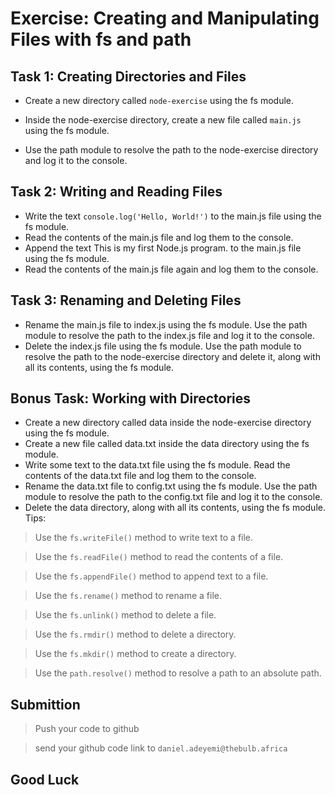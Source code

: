 # Exercise: Creating and Manipulating Files with fs and path

## Task 1: Creating Directories and Files

- Create a new directory called `node-exercise` using the fs module.

- Inside the node-exercise directory, create a new file called `main.js` using the fs module.

- Use the path module to resolve the path to the node-exercise directory and log it to the console.

## Task 2: Writing and Reading Files

- Write the text `console.log('Hello, World!')` to the main.js file using the fs module.
- Read the contents of the main.js file and log them to the console.
- Append the text This is my first Node.js program. to the main.js file using the fs module.
- Read the contents of the main.js file again and log them to the console.

## Task 3: Renaming and Deleting Files

- Rename the main.js file to index.js using the fs module.
  Use the path module to resolve the path to the index.js file and log it to the console.
- Delete the index.js file using the fs module.
  Use the path module to resolve the path to the node-exercise directory and delete it, along with all its contents, using the fs module.

## Bonus Task: Working with Directories

- Create a new directory called data inside the node-exercise directory using the fs module.
- Create a new file called data.txt inside the data directory using the fs module.
- Write some text to the data.txt file using the fs module.
  Read the contents of the data.txt file and log them to the console.
- Rename the data.txt file to config.txt using the fs module.
  Use the path module to resolve the path to the config.txt file and log it to the console.
- Delete the data directory, along with all its contents, using the fs module.
  Tips:

> Use the `fs.writeFile()` method to write text to a file.

> Use the `fs.readFile()` method to read the contents of a file.

> Use the `fs.appendFile()` method to append text to a file.

> Use the `fs.rename()` method to rename a file.

> Use the `fs.unlink()` method to delete a file.

> Use the `fs.rmdir()` method to delete a directory.

> Use the `fs.mkdir()` method to create a directory.

> Use the `path.resolve()` method to resolve a path to an absolute path.

## Submittion

> Push your code to github

> send your github code link to `daniel.adeyemi@thebulb.africa`

## Good Luck
